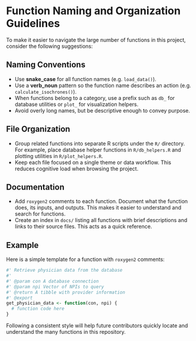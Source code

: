 # Function Naming and Organization Guidelines

To make it easier to navigate the large number of functions in this project, consider the following suggestions:

## Naming Conventions

- Use **snake_case** for all function names (e.g. `load_data()`).
- Use a **verb_noun** pattern so the function name describes an action (e.g. `calculate_isochrones()`).
- When functions belong to a category, use a prefix such as `db_` for database utilities or `plot_` for visualization helpers.
- Avoid overly long names, but be descriptive enough to convey purpose.

## File Organization

- Group related functions into separate R scripts under the `R/` directory. For example, place database helper functions in `R/db_helpers.R` and plotting utilities in `R/plot_helpers.R`.
- Keep each file focused on a single theme or data workflow. This reduces cognitive load when browsing the project.

## Documentation

- Add `roxygen2` comments to each function. Document what the function does, its inputs, and outputs. This makes it easier to understand and search for functions.
- Create an index in `docs/` listing all functions with brief descriptions and links to their source files. This acts as a quick reference.

## Example

Here is a simple template for a function with `roxygen2` comments:

```r
#' Retrieve physician data from the database
#'
#' @param con A database connection
#' @param npi Vector of NPIs to query
#' @return A tibble with provider information
#' @export
get_physician_data <- function(con, npi) {
  # function code here
}
```

Following a consistent style will help future contributors quickly locate and understand the many functions in this repository.
